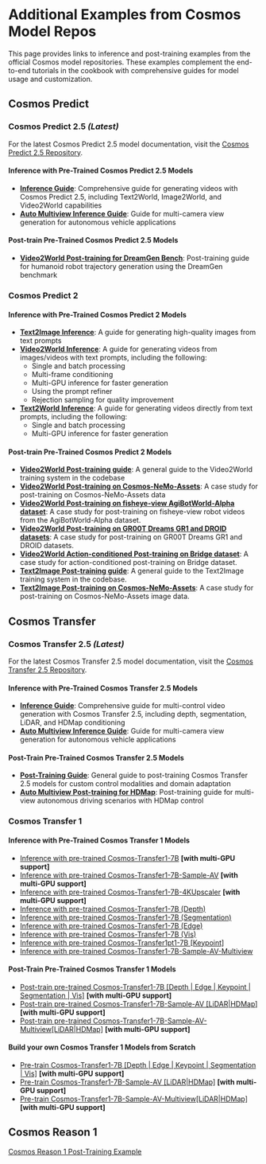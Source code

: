 # Additional Examples from Cosmos Model Repos

This page provides links to inference and post-training examples from the official Cosmos model repositories. These examples complement the end-to-end tutorials in the cookbook with comprehensive guides for model usage and customization.

## Cosmos Predict

### Cosmos Predict 2.5 *(Latest)*

For the latest Cosmos Predict 2.5 model documentation, visit the [Cosmos Predict 2.5 Repository](https://github.com/nvidia-cosmos/cosmos-predict2.5).

#### Inference with Pre-Trained Cosmos Predict 2.5 Models

- **[Inference Guide](https://github.com/nvidia-cosmos/cosmos-predict2.5/blob/main/docs/inference.md)**: Comprehensive guide for generating videos with Cosmos Predict 2.5, including Text2World, Image2World, and Video2World capabilities
- **[Auto Multiview Inference Guide](https://github.com/nvidia-cosmos/cosmos-predict2.5/blob/main/docs/inference_auto_multiview.md)**: Guide for multi-camera view generation for autonomous vehicle applications

#### Post-train Pre-Trained Cosmos Predict 2.5 Models

- **[Video2World Post-training for DreamGen Bench](https://github.com/nvidia-cosmos/cosmos-predict2.5/blob/main/docs/post-training_video2world_gr00t.md)**: Post-training guide for humanoid robot trajectory generation using the DreamGen benchmark

### Cosmos Predict 2

#### Inference with Pre-Trained Cosmos Predict 2 Models

- **[Text2Image Inference](https://github.com/nvidia-cosmos/cosmos-predict2/tree/main/documentations/inference_text2image.md)**: A guide for generating high-quality images from text prompts
- **[Video2World Inference](https://github.com/nvidia-cosmos/cosmos-predict2/tree/main/documentations/inference_video2world.md)**: A guide for generating videos from images/videos with text prompts, including the following:
    - Single and batch processing
    - Multi-frame conditioning
    - Multi-GPU inference for faster generation
    - Using the prompt refiner
    - Rejection sampling for quality improvement
- **[Text2World Inference](https://github.com/nvidia-cosmos/cosmos-predict2/tree/main/documentations/inference_text2world.md)**: A guide for generating videos directly from text prompts, including the following:
    - Single and batch processing
    - Multi-GPU inference for faster generation

#### Post-train Pre-Trained Cosmos Predict 2 Models

- **[Video2World Post-training guide](https://github.com/nvidia-cosmos/cosmos-predict2/tree/main/documentations/post-training_video2world.md)**: A general guide to the Video2World training system in the codebase
- **[Video2World Post-training on Cosmos-NeMo-Assets](https://github.com/nvidia-cosmos/cosmos-predict2/tree/main/documentations/post-training_video2world_cosmos_nemo_assets.md)**: A case study for post-training on Cosmos-NeMo-Assets data
- **[Video2World Post-training on fisheye-view AgiBotWorld-Alpha dataset](https://github.com/nvidia-cosmos/cosmos-predict2/tree/main/documentations/post-training_video2world_agibot_fisheye.md)**: A case study for post-training on fisheye-view robot videos from the AgiBotWorld-Alpha dataset.
- **[Video2World Post-training on GR00T Dreams GR1 and DROID datasets](https://github.com/nvidia-cosmos/cosmos-predict2/tree/main/documentations/post-training_video2world_gr00t.md)**: A case study for post-training on GR00T Dreams GR1 and DROID datasets.
- **[Video2World Action-conditioned Post-training on Bridge dataset](https://github.com/nvidia-cosmos/cosmos-predict2/tree/main/documentations/post-training_video2world_action.md)**: A case study for action-conditioned post-training on Bridge dataset.
- **[Text2Image Post-training guide](https://github.com/nvidia-cosmos/cosmos-predict2/tree/main/documentations/post-training_text2image.md)**: A general guide to the Text2Image training system in the codebase.
- **[Text2Image Post-training on Cosmos-NeMo-Assets](https://github.com/nvidia-cosmos/cosmos-predict2/tree/main/documentations/post-training_text2image_cosmos_nemo_assets.md)**: A case study for post-training on Cosmos-NeMo-Assets image data.

## Cosmos Transfer

### Cosmos Transfer 2.5 *(Latest)*

For the latest Cosmos Transfer 2.5 model documentation, visit the [Cosmos Transfer 2.5 Repository](https://github.com/nvidia-cosmos/cosmos-transfer2.5).

#### Inference with Pre-Trained Cosmos Transfer 2.5 Models

- **[Inference Guide](https://github.com/nvidia-cosmos/cosmos-transfer2.5/blob/main/docs/inference.md)**: Comprehensive guide for multi-control video generation with Cosmos Transfer 2.5, including depth, segmentation, LiDAR, and HDMap conditioning
- **[Auto Multiview Inference Guide](https://github.com/nvidia-cosmos/cosmos-transfer2.5/blob/main/docs/inference_auto_multiview.md)**: Guide for multi-camera view generation for autonomous vehicle applications

#### Post-Train Pre-Trained Cosmos Transfer 2.5 Models

- **[Post-Training Guide](https://github.com/nvidia-cosmos/cosmos-transfer2.5/blob/main/docs/post-training.md)**: General guide to post-training Cosmos Transfer 2.5 models for custom control modalities and domain adaptation
- **[Auto Multiview Post-training for HDMap](https://github.com/nvidia-cosmos/cosmos-transfer2.5/blob/main/docs/post-training_auto_multiview.md)**: Post-training guide for multi-view autonomous driving scenarios with HDMap control

### Cosmos Transfer 1

#### Inference with Pre-Trained Cosmos Transfer 1 Models

- [Inference with pre-trained Cosmos-Transfer1-7B](https://github.com/nvidia-cosmos/cosmos-transfer1/blob/main/examples/inference_cosmos_transfer1_7b.md) **[with multi-GPU support]**
- [Inference with pre-trained Cosmos-Transfer1-7B-Sample-AV](https://github.com/nvidia-cosmos/cosmos-transfer1/blob/main/examples/inference_cosmos_transfer1_7b_sample_av.md) **[with multi-GPU support]**
- [Inference with pre-trained Cosmos-Transfer1-7B-4KUpscaler](https://github.com/nvidia-cosmos/cosmos-transfer1/blob/main/examples/inference_cosmos_transfer1_7b_4kupscaler.md) **[with multi-GPU support]**
- [Inference with pre-trained Cosmos-Transfer1-7B (Depth)](https://github.com/nvidia-cosmos/cosmos-transfer1/blob/main/examples/inference_cosmos_transfer1_7b_depth.md)
- [Inference with pre-trained Cosmos-Transfer1-7B (Segmentation)](https://github.com/nvidia-cosmos/cosmos-transfer1/blob/main/examples/inference_cosmos_transfer1_7b_seg.md)
- [Inference with pre-trained Cosmos-Transfer1-7B (Edge)](https://github.com/nvidia-cosmos/cosmos-transfer1/blob/main/examples/inference_cosmos_transfer1_7b.md#example-1-single-control-edge)
- [Inference with pre-trained Cosmos-Transfer1-7B (Vis)](https://github.com/nvidia-cosmos/cosmos-transfer1/blob/main/examples/inference_cosmos_transfer1_7b_vis.md)
- [Inference with pre-trained Cosmos-Transfer1pt1-7B [Keypoint]](https://github.com/nvidia-cosmos/cosmos-transfer1/blob/main/examples/inference_cosmos_transfer1pt1_7b_keypoint.md)
- [Inference with pre-trained Cosmos-Transfer1-7B-Sample-AV-Multiview](https://github.com/nvidia-cosmos/cosmos-transfer1/blob/main/examples/inference_cosmos_transfer1_7b_sample_av_single2multiview.md)

#### Post-Train Pre-Trained Cosmos Transfer 1 Models

- [Post-train pre-trained Cosmos-Transfer1-7B [Depth | Edge | Keypoint | Segmentation | Vis]](https://github.com/nvidia-cosmos/cosmos-transfer1/blob/main/examples/training_cosmos_transfer_7b.md) **[with multi-GPU support]**
- [Post-train pre-trained Cosmos-Transfer1-7B-Sample-AV [LiDAR|HDMap]](https://github.com/nvidia-cosmos/cosmos-transfer1/blob/main/examples/training_cosmos_transfer_7B_sample_AV.md) **[with multi-GPU support]**
- [Post-train pre-trained Cosmos-Transfer1-7B-Sample-AV-Multiview[LiDAR|HDMap]](https://github.com/nvidia-cosmos/cosmos-transfer1/blob/main/examples/training_cosmos_transfer_7B_sample_AV.md) **[with multi-GPU support]**

#### Build your own Cosmos Transfer 1 Models from Scratch

- [Pre-train Cosmos-Transfer1-7B [Depth | Edge | Keypoint | Segmentation | Vis]](https://github.com/nvidia-cosmos/cosmos-transfer1/blob/main/examples/training_cosmos_transfer_7b.md) **[with multi-GPU support]**
- [Pre-train Cosmos-Transfer1-7B-Sample-AV [LiDAR|HDMap]](https://github.com/nvidia-cosmos/cosmos-transfer1/blob/main/examples/training_cosmos_transfer_7B_sample_AV.md) **[with multi-GPU support]**
- [Pre-train Cosmos-Transfer1-7B-Sample-AV-Multiview[LiDAR|HDMap]](https://github.com/nvidia-cosmos/cosmos-transfer1/blob/main/examples/training_cosmos_transfer_7B_sample_AV.md) **[with multi-GPU support]**

## Cosmos Reason 1

[Cosmos Reason 1 Post-Training Example](https://github.com/nvidia-cosmos/cosmos-reason1/blob/main/examples/post_training/README.md)
